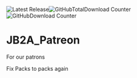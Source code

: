 <img alt="Latest Release" src="https://img.shields.io/github/v/release/Jules-Bens-Aa/JB2A_Patreon?color=7FB800"><img alt="GitHubTotalDownload Counter" src="https://img.shields.io/github/downloads/Jules-Bens-Aa/JB2A_Patreon/total?color=FAA300"><img alt="GitHubDownload Counter" src="https://img.shields.io/github/downloads/Jules-Bens-Aa/JB2A_Patreon/latest/total?color=2589BD">

# JB2A_Patreon

For our patrons

Fix Packs to packs again

